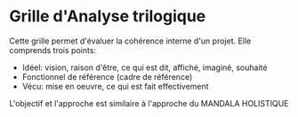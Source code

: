 # Grille d'Analyse trilogique

Cette grille permet d'évaluer la cohérence interne d'un projet. Elle comprends trois points:

- Idéel: vision, raison d'être, ce qui est dit, affiché, imaginé, souhaité
- Fonctionnel de référence (cadre de référence)
- Vécu: mise en oeuvre, ce qui est fait effectivement

L'objectif et l'approche est similaire à l'approche du MANDALA HOLISTIQUE
